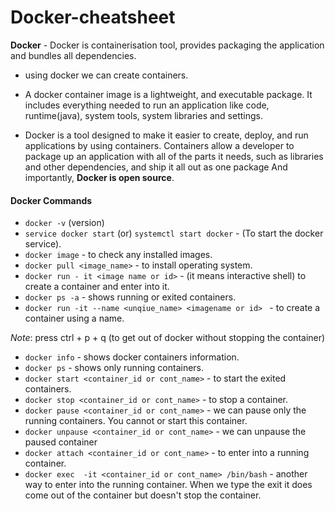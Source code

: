 # Docker-cheatsheet


**Docker** - Docker is containerisation tool, provides packaging the application and bundles all dependencies.

- using docker we can create containers.

- A docker container image is a lightweight, and executable package. It includes everything needed to run an application like code, runtime(java), system tools, system libraries and settings.

- Docker is a tool designed to  make it easier to create, deploy, and run applications by using containers. Containers allow a developer to package up an application with all of the parts it needs, such as libraries and other dependencies, and ship it all out as one package And importantly, **Docker is open source**.


#### Docker Commands

- `docker -v` (version)
- `service docker start` (or) `systemctl start docker` - (To start the docker service).
- `docker image`  - to check any installed images.
- `docker pull <image_name>` - to install operating system.
- `docker run - it <image name or id>`  - (it means interactive shell) to create a container and enter into it.
- `docker ps -a`  - shows running or exited containers.
- `docker run -it --name <unqiue_name> <imagename or id> ` - to create a container using a name.

*Note*: press ctrl + p + q (to get out of docker without stopping the container)

- `docker info`  - shows docker containers information.
- `docker ps` - shows only running containers.
- `docker start <container_id or cont_name>` - to start the exited containers.
- `docker stop <container_id or cont_name>` - to stop a container.
- `docker pause <container_id or cont_name>` - we can pause only the running containers. You cannot or start this container.
- `docker unpause <container_id or cont_name>` - we can unpause the paused container
- `docker attach <container_id or cont_name>` - to enter into a running container.
- `docker exec  -it <container_id or cont_name> /bin/bash`  - another way to enter into the running container. When we type the exit it does come out of the container but doesn't stop the container.
